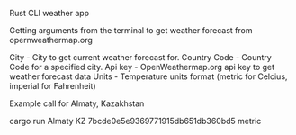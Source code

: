 Rust CLI weather app

Getting arguments from the terminal to get weather forecast from opernweathermap.org

City - City to get current weather forecast for.
Country Code - Country Code for a specified city.
Api key - OpenWeathermap.org api key to get weather forecast data
Units - Temperature units format (metric for Celcius, imperial for Fahrenheit)

Example call for Almaty, Kazakhstan

cargo run Almaty KZ 7bcde0e5e9369771915db651db360bd5 metric

